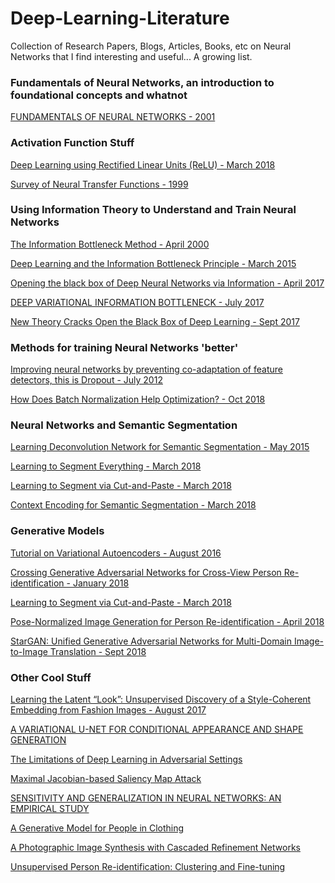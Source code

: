 # Deep-Learning-Literature
Collection of Research Papers, Blogs, Articles, Books, etc on Neural Networks that I find interesting and useful... A growing list.

### Fundamentals of Neural Networks, an introduction to foundational concepts and whatnot
[FUNDAMENTALS OF NEURAL
NETWORKS - 2001](http://knn.es/Fundamentals_of_Neural_Networks.pdf)

### Activation Function Stuff
[Deep Learning using Rectified Linear Units (ReLU) - March 2018](https://arxiv.org/pdf/1803.08375.pdf)

[Survey of Neural Transfer Functions - 1999](ftp://ftp.icsi.berkeley.edu/pub/ai/jagota/vol2_6.pdf)


### Using Information Theory to Understand and Train Neural Networks

[The Information Bottleneck Method - April 2000](https://arxiv.org/pdf/physics/0004057v1.pdf)

[Deep Learning and the Information Bottleneck Principle - March 2015](https://arxiv.org/pdf/1503.02406.pdf)

[Opening the black box of Deep Neural Networks
via Information - April 2017](https://arxiv.org/pdf/1703.00810.pdf)

[DEEP VARIATIONAL INFORMATION BOTTLENECK - July 2017](https://arxiv.org/pdf/1612.00410.pdf)

[New Theory Cracks Open the Black Box of Deep Learning - Sept 2017](https://www.quantamagazine.org/new-theory-cracks-open-the-black-box-of-deep-learning-20170921/?fbclid=IwAR1c0RKUbQdW83wVIG2l9je7ErEkyL4vJd_yd_4_uNW4ycEn_ssqpW9b8n0?)


### Methods for training Neural Networks 'better'

[Improving neural networks by preventing
co-adaptation of feature detectors, this is Dropout - July 2012](https://arxiv.org/pdf/1207.0580.pdf)

[How Does Batch Normalization Help Optimization? - Oct 2018](https://arxiv.org/pdf/1805.11604.pdf)


### Neural Networks and Semantic Segmentation

[Learning Deconvolution Network for Semantic Segmentation - May 2015](https://arxiv.org/pdf/1505.04366.pdf)

[Learning to Segment Everything - March 2018](https://arxiv.org/pdf/1711.10370.pdf)

[Learning to Segment via Cut-and-Paste - March 2018](https://arxiv.org/pdf/1803.06414.pdf)

[Context Encoding for Semantic Segmentation - March 2018](https://arxiv.org/pdf/1803.08904.pdf
)
### Generative Models

[Tutorial on Variational Autoencoders - August 2016](https://arxiv.org/pdf/1606.05908.pdf)

[Crossing Generative Adversarial Networks for Cross-View Person
Re-identification - January 2018](https://arxiv.org/pdf/1801.01760.pdf)


[Learning to Segment via Cut-and-Paste - March 2018](https://arxiv.org/pdf/1803.06414.pdf)

[Pose-Normalized Image Generation for Person Re-identification - April 2018](https://arxiv.org/pdf/1712.02225.pdf)

[StarGAN: Unified Generative Adversarial Networks
for Multi-Domain Image-to-Image Translation - Sept 2018](https://arxiv.org/pdf/1711.09020.pdf)


### Other Cool Stuff

[Learning the Latent “Look”: Unsupervised Discovery of a
Style-Coherent Embedding from Fashion Images - August 2017](https://arxiv.org/pdf/1707.03376.pdf)

[A VARIATIONAL U-NET FOR CONDITIONAL APPEARANCE AND SHAPE GENERATION](https://compvis.github.io/vunet/)

[The Limitations of Deep Learning in Adversarial Settings](https://arxiv.org/pdf/1511.07528.pdf)

[Maximal Jacobian-based Saliency Map Attack](https://arxiv.org/pdf/1808.07945.pdf)

[SENSITIVITY AND GENERALIZATION IN NEURAL NETWORKS: AN EMPIRICAL STUDY](https://arxiv.org/pdf/1802.08760.pdf)

[A Generative Model for People in Clothing](https://arxiv.org/pdf/1705.04098.pdf)

[A Photographic Image Synthesis with Cascaded Refinement Networks](https://arxiv.org/pdf/1707.09405.pdf)

[Unsupervised Person Re-identification: Clustering and Fine-tuning](https://arxiv.org/pdf/1705.10444.pdf)
